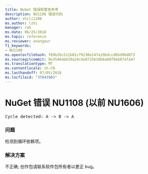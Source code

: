 ```yaml
---
title: NuGet 错误和警告参考
description: NU1108 错误代码
author: zhili1208
ms.author: lzhi
manager: rob
ms.date: 06/25/2018
ms.topic: reference
ms.reviewer: anangaur
f1_keywords:
- NU1108
ms.openlocfilehash: f09b26c511b81cf9230e147a19bdccd6bd96d873
ms.sourcegitcommit: 8e3546ab630a24cde8725610b6a68f8eb87afa47
ms.translationtype: MT
ms.contentlocale: zh-CN
ms.lasthandoff: 07/05/2018
ms.locfileid: "37843983"
---
```

# <a name="nuget-error-nu1108-previously-nu1606"></a>NuGet 错误 NU1108 (以前 NU1606)

<pre>Cycle detected: A -> B -> A</pre>

### <a name="issue"></a>问题
检测到循环依赖项。

### <a name="solution"></a>解决方案
不正确; 创作包请联系软件包所有者以更正 bug。